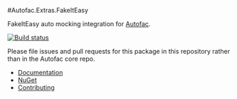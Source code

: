 #Autofac.Extras.FakeItEasy

FakeItEasy auto mocking integration for [Autofac](http://autofac.org).

[![Build status](https://ci.appveyor.com/api/projects/status/faeqq1sg0r0j5vfp?svg=true)](https://ci.appveyor.com/project/Autofac/autofac-extras-fakeiteasy)

Please file issues and pull requests for this package in this repository rather than in the Autofac core repo.

- [Documentation](http://autofac.readthedocs.org/en/latest/integration/fakeiteasy.html)
- [NuGet](https://www.nuget.org/packages/Autofac.Extras.FakeItEasy)
- [Contributing](http://autofac.readthedocs.org/en/latest/contributors.html)
